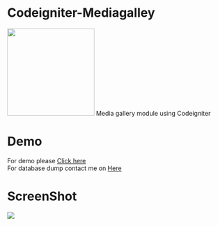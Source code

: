 # Codeigniter-Mediagalley
<img src="https://raw.githubusercontent.com/Guley/media-manager/master/octocat.png" width="200">
Media gallery module using Codeigniter 

# Demo
For demo please <a traget="_blank" href="http://iamguley.atspace.co.uk/media">Click here</a>
<br />
For database dump contact me on <a traget="_blank" href="mailto:gul2787@gmail.com">Here</a>
# ScreenShot

<img src="https://raw.githubusercontent.com/Guley/media-manager/master/Screenshot.png">
